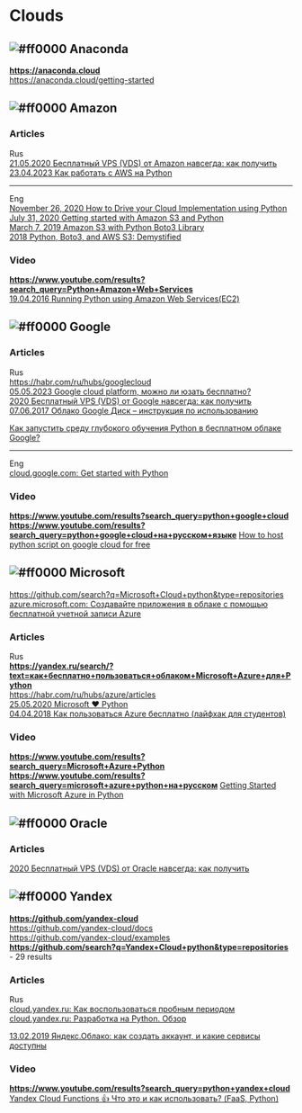 # Clouds

## ![#ff0000](https://placehold.co/15x15/ff0000/ff0000.png) Anaconda             
**https://anaconda.cloud**      
https://anaconda.cloud/getting-started              


## ![#ff0000](https://placehold.co/15x15/ff0000/ff0000.png) Amazon            
### Articles
Rus       
[21.05.2020 Бесплатный VPS (VDS) от Amazon навсегда: как получить](https://dzen.ru/a/XsTPErZhUybwGqs7)                     
[23.04.2023 Как работать с AWS на Python](https://qaa-engineer.ru/kak-rabotat-s-aws-na-python-2/)              

- - -
Eng       
[November 26, 2020 How to Drive your Cloud Implementation using Python](https://www.activestate.com/blog/how-to-drive-your-cloud-implementation-using-python/)                             
[July 31, 2020 Getting started with Amazon S3 and Python](https://www.sqlshack.com/getting-started-with-amazon-s3-and-python)                 
[March 7, 2019 Amazon S3 with Python Boto3 Library](https://python.gotrained.com/amazon-s3-boto3/)                    
[2018 Python, Boto3, and AWS S3: Demystified](https://realpython.com/python-boto3-aws-s3)                  

### Video   
**https://www.youtube.com/results?search_query=Python+Amazon+Web+Services**                 
[19.04.2016 Running Python using Amazon Web Services(EC2)](https://www.youtube.com/watch?v=M2Wc8JIS-p8)              


## ![#ff0000](https://placehold.co/15x15/ff0000/ff0000.png) Google          
### Articles
Rus       
https://habr.com/ru/hubs/googlecloud                     
[05.05.2023 Google cloud platform, можно ли юзать бесплатно?](https://qaa-engineer.ru/google-cloud-platform-mozhno-li-yuzat-besplatno/)                 
[2020 Бесплатный VPS (VDS) от Google навсегда: как получить](https://seopulses.ru/besplatniy-vps-vds-v-google/)               
[07.06.2017 Облако Google Диск – инструкция по использованию](https://o-zarabotkeonline.ru/oblako-google-disk-instruktsiya-po-ispolzovaniyu/)                
      
[Как запустить среду глубокого обучения Python в бесплатном облаке Google?](https://russianblogs.com/article/571172260/)        
- - -                            
Eng              
[cloud.google.com: Get started with Python](https://cloud.google.com/python/docs/getting-started)         

### Video
**https://www.youtube.com/results?search_query=python+google+cloud**              
**https://www.youtube.com/results?search_query=python+google+cloud+на+русском+языке**
[How to host python script on google cloud for free](https://www.youtube.com/watch?v=lEKp2O7MTfY)           

## ![#ff0000](https://placehold.co/15x15/ff0000/ff0000.png) Microsoft                    
https://github.com/search?q=Microsoft+Cloud+python&type=repositories               
[azure.microsoft.com: Создавайте приложения в облаке с помощью бесплатной учетной записи Azure](https://azure.microsoft.com/ru-ru/free)         

### Articles             
Rus             
**https://yandex.ru/search/?text=как+бесплатно+пользоваться+облаком+Microsoft+Azure+для+Python**                
https://habr.com/ru/hubs/azure/articles                    
[25.05.2020 Microsoft ♥️ Python](https://habr.com/ru/companies/microsoft/articles/508172/)            
[04.04.2018 Как пользоваться Azure бесплатно (лайфхак для студентов)](https://habr.com/ru/companies/microsoft/articles/352786/)        

### Video   
**https://www.youtube.com/results?search_query=Microsoft+Azure+Python** 
**https://www.youtube.com/results?search_query=microsoft+azure+python+на+русском**
[Getting Started with Microsoft Azure in Python](https://www.youtube.com/watch?v=BErur8WwAsg)       
               
           
## ![#ff0000](https://placehold.co/15x15/ff0000/ff0000.png) Oracle                  
### Articles             
[2020 Бесплатный VPS (VDS) от Oracle навсегда: как получить](https://seopulses.ru/besplatniy-vps-vds-v-oracle/)         


## ![#ff0000](https://placehold.co/15x15/ff0000/ff0000.png) Yandex                  
**https://github.com/yandex-cloud**          
https://github.com/yandex-cloud/docs              
https://github.com/yandex-cloud/examples               
**https://github.com/search?q=Yandex+Cloud+python&type=repositories** - 29 results                  
           
### Articles             
Rus                                        
[cloud.yandex.ru: Как воспользоваться пробным периодом](https://cloud.yandex.ru/docs/free-trial/concepts/quickstart)          
[cloud.yandex.ru: Разработка на Python. Обзор](https://cloud.yandex.ru/docs/functions/lang/python/)           
     
[13.02.2019 Яндекс.Облако: как создать аккаунт, и какие сервисы доступны](https://dzen.ru/a/XGKjwHF8vQCushlA)          
                
### Video
**https://www.youtube.com/results?search_query=python+yandex+cloud**              
[Yandex Cloud Functions 👍 Что это и как использовать? (FaaS, Python)](https://www.youtube.com/watch?v=SYwIFlXg-3w)            
